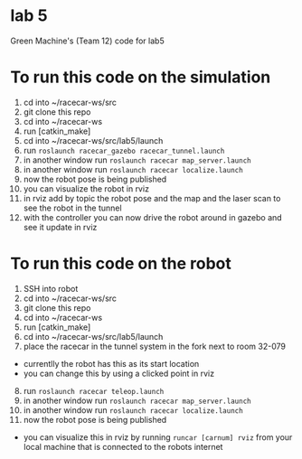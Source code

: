 # lab 5
Green Machine's (Team 12) code for lab5


# To run this code on the simulation
1. cd into ~/racecar-ws/src
2. git clone this repo
3. cd into ~/racecar-ws
4. run [catkin_make]
5. cd into ~/racecar-ws/src/lab5/launch
6. run ```roslaunch racecar_gazebo racecar_tunnel.launch```
7. in another window run ```roslaunch racecar map_server.launch```
8. in another window run ```roslaunch racecar localize.launch```
9. now the robot pose is being published
10. you can visualize the robot in rviz
11. in rviz add by topic the robot pose and the map and the laser scan to see the robot in the tunnel
12. with the controller you can now drive the robot around in gazebo and see it update in rviz


# To run this code on the robot
1. SSH into robot
2. cd into ~/racecar-ws/src
3. git clone this repo
4. cd into ~/racecar-ws
5. run [catkin_make]
6. cd into ~/racecar-ws/src/lab5/launch
7. place the racecar in the tunnel system in the fork next to room 32-079
  * currentlly the robot has this as its start location
  * you can change this by using a clicked point in rviz
8. run ```roslaunch racecar teleop.launch```
9. in another window run ```roslaunch racecar map_server.launch```
10. in another window run ```roslaunch racecar localize.launch```
11. now the robot pose is being published
  * you can visualize this in rviz by running ```runcar [carnum] rviz``` from your local machine that is connected to the robots internet

